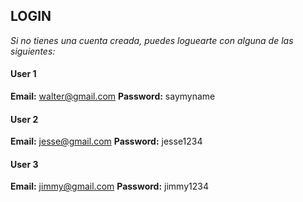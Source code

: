 ## LOGIN

*Si no tienes una cuenta creada, puedes loguearte con alguna de las siguientes:*

#### User 1
**Email:** walter@gmail.com
**Password:** saymyname

#### User 2
**Email:** jesse@gmail.com
**Password:** jesse1234

#### User 3
**Email:** jimmy@gmail.com
**Password:** jimmy1234
